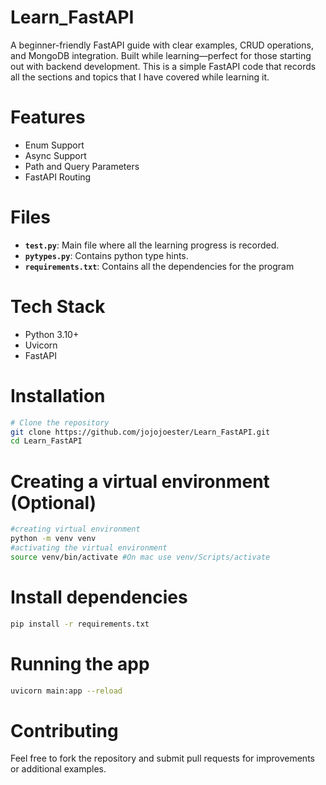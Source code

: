 # Learn_FastAPI
A beginner-friendly FastAPI guide with clear examples, CRUD operations, and MongoDB integration. Built while learning—perfect for those starting out with backend development. This is a simple FastAPI code that records all the sections and topics that I have covered while learning it. 

# Features
- Enum Support
- Async Support
- Path and Query Parameters
- FastAPI Routing

# Files
- **`test.py`**: Main file where all the learning progress is recorded.
- **`pytypes.py`**: Contains python type hints.
- **`requirements.txt`**: Contains all the dependencies for the program
 
# Tech Stack
- Python 3.10+
- Uvicorn
- FastAPI

# Installation
```bash
# Clone the repository
git clone https://github.com/jojojoester/Learn_FastAPI.git
cd Learn_FastAPI
```

# Creating a virtual environment (Optional)
```bash
#creating virtual environment
python -m venv venv
#activating the virtual environment
source venv/bin/activate #On mac use venv/Scripts/activate
```

# Install dependencies
```bash
pip install -r requirements.txt
```

# Running the app
```bash
uvicorn main:app --reload
```

# Contributing
Feel free to fork the repository and submit pull requests for improvements or additional examples.
